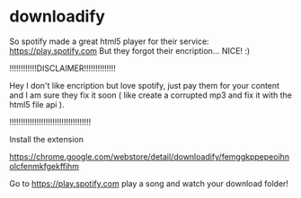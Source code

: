 downloadify
===========

So spotify made a great html5 player for their service: https://play.spotify.com
But they forgot their encription... NICE! :)

!!!!!!!!!!!!DISCLAIMER!!!!!!!!!!!!!!

Hey I don't like encription but love spotify, just pay them for your content and I am sure
they fix it soon ( like create a corrupted mp3 and fix it with the html5 file api ).

!!!!!!!!!!!!!!!!!!!!!!!!!!!!!!!!!!!!

Install the extension

https://chrome.google.com/webstore/detail/downloadify/femggkppepeoihnolcfenmkfgekffihm

Go to https://play.spotify.com play a song and watch your download folder!
